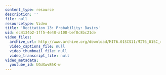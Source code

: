 ```yaml
---
content_type: resource
description: ''
file: null
resourcetype: Video
title: 'Recitation 13: Probability: Basics'
uid: ec4134b2-1ff5-4e48-a108-bef8c8bc21de
video_files:
  archive_url: http://www.archive.org/download/MIT6.01SCS11/MIT6_01SC_rec13_300k.mp4
  video_captions_file: null
  video_thumbnail_file: null
  video_transcript_file: null
video_metadata:
  youtube_id: UGdXwvB6K-w
---
```

